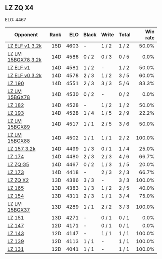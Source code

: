 ## LZ ZQ X4 ##

ELO: 4467

Opponent | Rank | ELO | Black | Write | Total | Win rate
---------|-----:|----:|-------|-------|-------|-------:
[LZ ELF v1 3.2k](LZ%20ELF%20v1%203.2k.md) | 15D | 4603 | - | 1 / 2 | 1 / 2 | 50.0%
[LZ LM 15BGX78 3.2k](LZ%20LM%2015BGX78%203.2k.md) | 14D | 4586 | 0 / 2 | 0 / 3 | 0 / 5 | 0.0%
[LZ ELF v1](LZ%20ELF%20v1.md) | 14D | 4581 | 1 / 2 | - | 1 / 2 | 50.0%
[LZ ELF v0 3.2k](LZ%20ELF%20v0%203.2k.md) | 14D | 4578 | 2 / 3 | 1 / 2 | 3 / 5 | 60.0%
[LZ 190](LZ%20190.md) | 14D | 4551 | 2 / 3 | 3 / 3 | 5 / 6 | 83.3%
[LZ LM 15BGX78](LZ%20LM%2015BGX78.md) | 14D | 4530 | 0 / 2 | - | 0 / 2 | 0.0%
[LZ 182](LZ%20182.md) | 14D | 4528 | - | 1 / 2 | 1 / 2 | 50.0%
[LZ 193](LZ%20193.md) | 14D | 4528 | 1 / 4 | 1 / 5 | 2 / 9 | 22.2%
[LZ LM 15BGX89](LZ%20LM%2015BGX89.md) | 14D | 4517 | 1 / 1 | 2 / 5 | 3 / 6 | 50.0%
[LZ LM 15BGX88](LZ%20LM%2015BGX88.md) | 14D | 4502 | 1 / 1 | 1 / 1 | 2 / 2 | 100.0%
[LZ 157 3.2k](LZ%20157%203.2k.md) | 14D | 4499 | 1 / 3 | 0 / 1 | 1 / 4 | 25.0%
[LZ 174](LZ%20174.md) | 14D | 4480 | 2 / 3 | 2 / 3 | 4 / 6 | 66.7%
[LZ ZQ G5](LZ%20ZQ%20G5.md) | 14D | 4467 | 0 / 2 | 1 / 3 | 1 / 5 | 20.0%
[LZ 173](LZ%20173.md) | 14D | 4418 | - | 2 / 3 | 2 / 3 | 66.7%
[LZ ZQ X2](LZ%20ZQ%20X2.md) | 13D | 4386 | 3 / 3 | - | 3 / 3 | 100.0%
[LZ 165](LZ%20165.md) | 13D | 4383 | 1 / 3 | 1 / 2 | 2 / 5 | 40.0%
[LZ 154](LZ%20154.md) | 13D | 4311 | 2 / 3 | 1 / 1 | 3 / 4 | 75.0%
[LZ LM 15BGX37](LZ%20LM%2015BGX37.md) | 13D | 4289 | 1 / 1 | 2 / 2 | 3 / 3 | 100.0%
[LZ 151](LZ%20151.md) | 13D | 4271 | - | 0 / 1 | 0 / 1 | 0.0%
[LZ 147](LZ%20147.md) | 12D | 4171 | - | 0 / 1 | 0 / 1 | 0.0%
[LZ 143](LZ%20143.md) | 12D | 4147 | - | 1 / 1 | 1 / 1 | 100.0%
[LZ 139](LZ%20139.md) | 12D | 4113 | 1 / 1 | - | 1 / 1 | 100.0%
[LZ 131](LZ%20131.md) | 12D | 4041 | 1 / 1 | - | 1 / 1 | 100.0%
